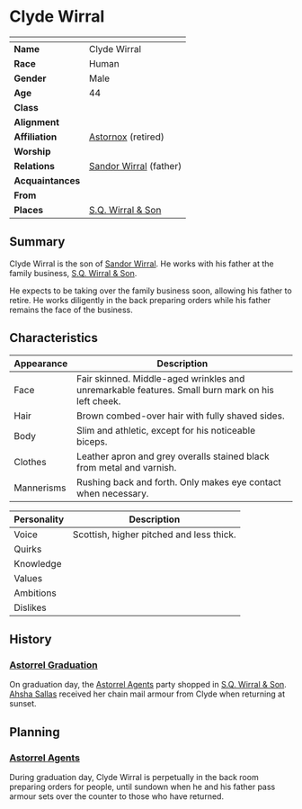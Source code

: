 # Clyde Wirral

| []() | |
| --- | --- |
| **Name** | Clyde Wirral |
| **Race** | Human |
| **Gender** | Male |
| **Age** | 44 |
| **Class** | |
| **Alignment** | |
| **Affiliation** | [Astornox](../civilisations/kingdom-of-astor/organisations/astornox.md) (retired) |
| **Worship** | |
| **Relations** | [Sandor Wirral](sandor-wirral.md) (father) |
| **Acquaintances** | |
| **From** | |
| **Places** | [S.Q. Wirral & Son](../places/buildings/shops/sq-wirral-and-son.md) |

## Summary

Clyde Wirral is the son of [Sandor Wirral](sandor-wirral.md). He works with his father at the family business, [S.Q. Wirral & Son](../places/buildings/shops/sq-wirral-and-son.md).

He expects to be taking over the family business soon, allowing his father to retire. He works diligently in the back preparing orders while his father remains the face of the business.

## Characteristics

| Appearance | Description |
| --- | --- |
| Face | Fair skinned. Middle-aged wrinkles and unremarkable features. Small burn mark on his left cheek. |
| Hair | Brown combed-over hair with fully shaved sides. |
| Body | Slim and athletic, except for his noticeable biceps. |
| Clothes | Leather apron and grey overalls stained black from metal and varnish. |
| Mannerisms | Rushing back and forth. Only makes eye contact when necessary. |

| Personality | Description |
| --- | --- |
| Voice | Scottish, higher pitched and less thick. |
| Quirks | |
| Knowledge | |
| Values | |
| Ambitions | |
| Dislikes | |

## History

### [Astorrel Graduation](../../campaigns/astorrel-agents/storylines/astorrel-graduation.md)

On graduation day, the [Astorrel Agents](../../campaigns/astorrel-agents/README.md) party shopped in [S.Q. Wirral & Son](../places/buildings/shops/sq-wirral-and-son.md). [Ahsha Sallas](ahsha-sallas.md) received her chain mail armour from Clyde when returning at sunset.

## Planning

### [Astorrel Agents](../../campaigns/astorrel-agents/README.md)

During graduation day, Clyde Wirral is perpetually in the back room preparing orders for people, until sundown when he and his father pass armour sets over the counter to those who have returned.
